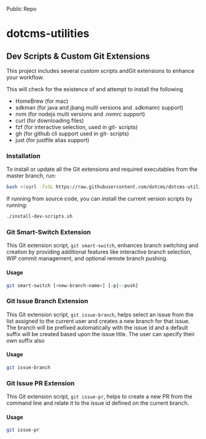 Public Repo

# dotcms-utilities

## Dev Scripts & Custom Git Extensions

This project includes several custom scripts andGit extensions to enhance your workflow.

This will check for the existence of and attempt to install the following

* HomeBrew (for mac)
* sdkman (for java and jbang multi versions and .sdkmanrc support)
* nvm (for nodejs multi versions and .nvmrc support)
* curl (for downloading files)
* fzf (for interactive selection, used in git- scripts)
* gh (for github cli support used in git- scripts)
* just (for justfile alias support)

### Installation

To install or update all the Git extensions and required executables from the master branch, run:


```bash
bash <(curl -fsSL https://raw.githubusercontent.com/dotcms/dotcms-utilities/master/install-dev-scripts.sh)
```

If running from source code, you can install the current version scripts by running:

```bash
./install-dev-scripts.sh
```

### Git Smart-Switch Extension

This Git extension script, `git smart-switch`, enhances branch switching and creation by providing additional features like interactive branch selection, WIP commit management, and optional remote branch pushing.

#### Usage

```bash
git smart-switch [<new-branch-name>] [-p|--push]
```

### Git Issue Branch Extension

This Git extension script, `git issue-branch`, helps select an issue from the list assigned to the current user and creates a new branch for that issue.  The branch will be prefixed automatically with the issue id
and a default suffix will be created based upon the issue title.   The user can specify their own suffix also



#### Usage

```bash
git issue-branch 
```

### Git Issue PR Extension

This Git extension script, `git issue-pr`, helps to create a new PR from the command line and relate it to the issue id defined on the current branch.



#### Usage

```bash
git issue-pr 
```
